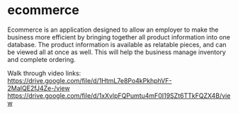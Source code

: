 # ecommerce
Ecommerce is an application designed to allow an employer to make the business more efficient by bringing together all product information into one database.  The product information is available as relatable pieces, and can be viewed all at once as well. This will help the business manage inventory and complete ordering.

Walk through video links: 
https://drive.google.com/file/d/1HtmL7e8Po4kPkhphVF-2MaIQE2fJ4Ze-/view
https://drive.google.com/file/d/1xXvlpFQPumtu4mF0I19SZt6TTkFQZX4B/view
